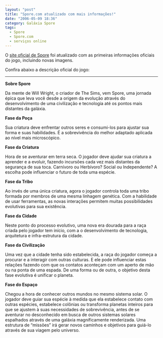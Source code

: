 ```yaml
---
layout: "post"
title: "Spore.com atualizado com mais informações!"
date: "2006-05-09 18:36"
category: Galáxia Spore
tags:
  - Spore
  - Spore.com
  - serviços online
---
```

O [site oficial de Spore](http://www.spore.com/) foi atualizado com as primeiras informações oficiais do jogo, incluindo novas imagens.

Confira abaixo a descrição oficial do jogo:

---

**Sobre Spore**

Da mente de Will Wright, o criador de The Sims, vem Spore, uma jornada épica que leva você desde a origem da evolução através do desenvolvimento de uma civilização e tecnologia até os pontos mais distantes da galáxia.

**Fase da Poça**

Sua criatura deve enfrentar outros seres e consumi-los para ajustar sua forma e suas habilidades. É a sobrevivência do melhor adaptado aplicada ao nível mais microscópico.

**Fase da Criatura**

Hora de se aventurar em terra seca. O jogador deve ajudar sua criatura a aprender e a evoluir, fazendo incursões cada vez mais distantes da segurança de sua toca. Carnívoro ou Herbívoro? Social ou Independente? A escolha pode influenciar o futuro de toda uma espécie.

**Fase da Tribo**

Ao invés de uma única criatura, agora o jogador controla toda uma tribo formada por membros de uma mesma linhagem genética. Com a habilidade de usar ferramentas, as novas interações permitem muitas possibilidades evolutivas para sua existência.

**Fase da Cidade**

Neste ponto do processo evolutivo, uma nova era dourada para a raça criada pelo jogador tem início, com a o desenvolvimento de tecnologia, arquitetura e infra-estrutura da cidade.

**Fase da Civilização**

Uma vez que a cidade tenha sido estabelecida, a raça do jogador começa a procurar e a interagir com outras culturas. E ele pode influenciar estas relações fazendo com que os contatos aconteçam com um aperto de mão ou na ponta de uma espada. De uma forma ou de outra, o objetivo desta fase evolutiva é unificar o planeta.

**Fase do Espaço**

Chegou a hora de conhecer outros mundos no mesmo sistema solar. O jogador deve guiar sua espécie à medida que ela estabelece contato com outras espécies, estabelece colônias ou transforma planetas inteiros para que se ajustem à suas necessidades de sobrevivência, antes de se aventurar no desconhecido em busca de outros sistemas solares espalhados através de uma galáxia magnificamente renderizada. Uma estrutura de “missões” irá gerar novos caminhos e objetivos para guiá-lo através de sua viagem pelo universo.
